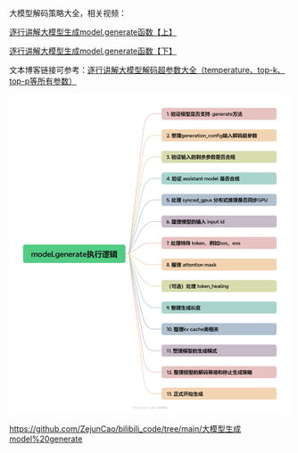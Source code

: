 大模型解码策略大全，相关视频：

[逐行讲解大模型生成model.generate函数【上】](https://www.bilibili.com/video/BV19mkbYQEJi)

[逐行讲解大模型生成model.generate函数【下】](https://www.bilibili.com/video/BV1nUCaYkEeS)

文本博客链接可参考：[逐行讲解大模型解码超参数大全（temperature、top-k、top-p等所有参数）](https://blog.csdn.net/qq_41496421/article/details/142346738)

![大模型解码策略所有超参数概览](model.generate执行逻辑.png)

https://github.com/ZejunCao/bilibili_code/tree/main/大模型生成model%20generate